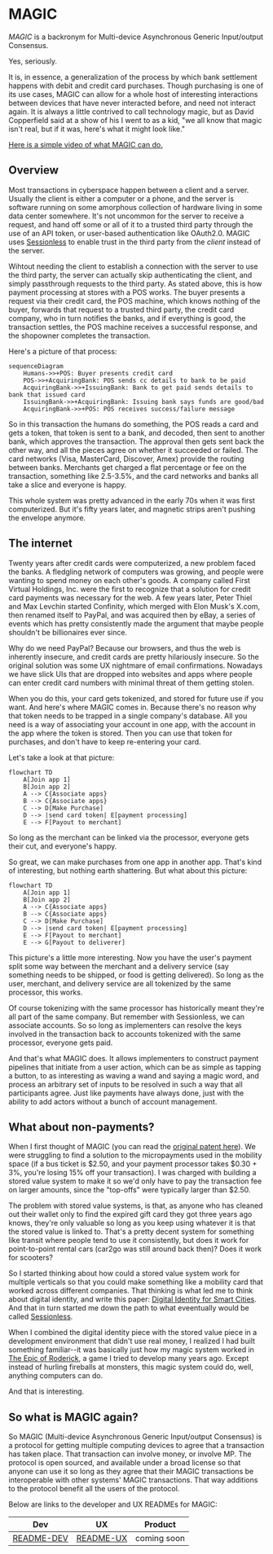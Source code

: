 # MAGIC

*MAGIC* is a backronym for Multi-device Asynchronous Generic Input/output Consensus.

Yes, seriously. 

It is, in essence, a generalization of the process by which bank settlement happens with debit and credit card purchases. 
Though purchasing is one of its use cases, MAGIC can allow for a whole host of interesting interactions between devices that have never interacted before, and need not interact again.
It is always a little contrived to call technology magic, but as David Copperfield said at a show of his I went to as a kid, "we all know that magic isn't real, but if it was, here's what it might look like."

[Here is a simple video of what MAGIC can do.][video]

## Overview

Most transactions in cyberspace happen between a client and a server.
Usually the client is either a computer or a phone, and the server is software running on some amorphous collection of hardware living in some data center somewhere.
It's not uncommon for the server to receive a request, and hand off some or all of it to a trusted third party through the use of an API token, or user-based authentication like OAuth2.0. 
MAGIC uses [Sessionless][sessionless] to enable trust in the third party from the _client_ instead of the server.

Wihtout needing the client to establish a connection with the server to use the third party, the server can actually skip authenticating the client, and simply passthrough requests to the third party.
As stated above, this is how payment processing at stores with a POS works. 
The buyer presents a request via their credit card, the POS machine, which knows nothing of the buyer, forwards that request to a trusted third party, the credit card company, who in turn notifies the banks, and if everything is good, the transaction settles, the POS machine receives a successful response, and the shopowner completes the transaction.

Here's a picture of that process:

```mermaid
sequenceDiagram
    Humans->>+POS: Buyer presents credit card
    POS->>+AcquiringBank: POS sends cc details to bank to be paid
    AcquiringBank->>+IssuingBank: Bank to get paid sends details to bank that issued card
    IssuingBank->>+AcquiringBank: Issuing bank says funds are good/bad
    AcquiringBank->>+POS: POS receives success/failure message
```

So in this transaction the humans do something, the POS reads a card and gets a token, that token is sent to a bank, and decoded, then sent to another bank, which approves the transaction. 
The approval then gets sent back the other way, and all the pieces agree on whether it succeeded or failed. 
The card networks (Visa, MasterCard, Discover, Amex) provide the routing between banks. 
Merchants get charged a flat percentage or fee on the transaction, something like 2.5-3.5%, and the card networks and banks all take a slice and everyone is happy.

This whole system was pretty advanced in the early 70s when it was first computerized. 
But it's fifty years later, and magnetic strips aren't pushing the envelope anymore.

## The internet

Twenty years after credit cards were computerized, a new problem faced the banks.
A fledgling network of computers was growing, and people were wanting to spend money on each other's goods.
A company called First Virtual Holdings, Inc. were the first to recognize that a solution for credit card payments was necessary for the web.
A few years later, Peter Thiel and Max Levchin started Confinity, which merged with Elon Musk's X.com, then renamed itself to PayPal, and was acquired then by eBay, a series of events which has pretty consistently made the argument that maybe people shouldn't be billionaires ever since.

Why do we need PayPal? 
Because our browsers, and thus the web is inherently insecure, and credit cards are pretty hilariously insecure.
So the original solution was some UX nightmare of email confirmations. 
Nowadays we have slick UIs that are dropped into websites and apps where people can enter credit card numbers with minimal threat of them getting stolen. 

When you do this, your card gets tokenized, and stored for future use if you want. 
And here's where MAGIC comes in.
Because there's no reason why that token needs to be trapped in a single company's database.
All you need is a way of associating your account in one app, with the account in the app where the token is stored.
Then you can use that token for purchases, and don't have to keep re-entering your card.

Let's take a look at that picture:

```mermaid
flowchart TD
    A[Join app 1] 
    B[Join app 2]
    A --> C{Associate apps}
    B --> C{Associate apps}
    C --> D[Make Purchase]
    D --> |send card token| E[payment processing]
    E --> F[Payout to merchant]
```

So long as the merchant can be linked via the processor, everyone gets their cut, and everyone's happy.

So great, we can make purchases from one app in another app. 
That's kind of interesting, but nothing earth shattering. 
But what about this picture:

```mermaid
flowchart TD
    A[Join app 1] 
    B[Join app 2]
    A --> C{Associate apps}
    B --> C{Associate apps}
    C --> D[Make Purchase]
    D --> |send card token| E[payment processing]
    E --> F[Payout to merchant]
    E --> G[Payout to deliverer]
```

This picture's a little more interesting. 
Now you have the user's payment split some way between the merchant and a delivery service (say something needs to be shipped, or food is getting delivered).
So long as the user, merchant, and delivery service are all tokenized by the same processor, this works.

Of course tokenizing with the same processor has historically meant they're all part of the same company.
But remember with Sessionless, we can associate accounts. 
So so long as implementers can resolve the keys involved in the transaction back to accounts tokenized with the same processor, everyone gets paid.

And that's what MAGIC does.
It allows implementers to construct payment pipelines that initiate from a user action, which can be as simple as tapping a button, to as interesting as waving a wand and saying a magic word, and process an arbitrary set of inputs to be resolved in such a way that all participants agree. 
Just like payments have always done, just with the ability to add actors without a bunch of account management.

## What about non-payments?

When I first thought of MAGIC (you can read the [original patent here][magic-patent]). 
We were struggling to find a solution to the micropayments used in the mobility space (if a bus ticket is $2.50, and your payment processor takes $0.30 + 3%, you're losing 15% off your transaction).
I was charged with building a stored value system to make it so we'd only have to pay the transaction fee on larger amounts, since the "top-offs" were typically larger than $2.50.  

The problem with stored value systems, is that, as anyone who has cleaned out their wallet only to find the expired gift card they got three years ago knows, they're only valuable so long as you keep using whatever it is that the stored value is linked to.
That's a pretty decent system for something like transit where people tend to use it consistently, but does it work for point-to-point rental cars (car2go was still around back then)?
Does it work for scooters?

So I started thinking about how could a stored value system work for multiple verticals so that you could make something like a mobility card that worked across different companies.
That thinking is what led me to think about digital identity, and write this paper: [Digital Identity for Smart Cities][smart-cities].
And that in turn started me down the path to what eveentually would be called [Sessionless][sessionless].

When I combined the digital identity piece with the stored value piece in a development environment that didn't use real money, I realized I had built something familiar--it was basically just how my magic system worked in [The Epic of Roderick][teor], a game I tried to develop many years ago.
Except instead of hurling fireballs at monsters, this magic system could do, well, anything computers can do.

And that is interesting.


## So what is MAGIC again?

So MAGIC (Multi-device Asynchronous Generic Input/output Consensus) is a protocol for getting multiple computing devices to agree that a transaction has taken place.
That transaction can involve money, or involve MP.
The protocol is open sourced, and available under a broad license so that anyone can use it so long as they agree that their MAGIC transactions be interoperable with other systems' MAGIC transactions.
That way additions to the protocol benefit all the users of the protocol. 

Below are links to the developer and UX READMEs for MAGIC:

| Dev          | UX          | Product     |
|--------------|-------------|-------------|
| [README-DEV] | [README-UX] | coming soon |

[sessionless]: https://www.github.com/planet-nine-app/sessionless
[magic-patent]: https://www.planetnineapp.com/magic
[blog]: https://www.planetnineapp.com/blog
[README-DEV]: ./README-DEV.md
[README-UX]: ./README-UX.md
[Here is a simple video of what MAGIC can do.]: https://www.planetnineapp.com/magic-demo-1
[smart-cities]: https://static1.squarespace.com/static/5bede41d365f02ab5120b40f/t/65d305f9682e3158ed9386cf/1708328441775/ACM+Identity+Paper.pdf
[teor]: https://github.com/zach-planet-nine/Epic-of-Roderick?tab=readme-ov-file#the-epic-of-roderick
[video]: https://vimeo.com/1037625246?share=copy#t=0
